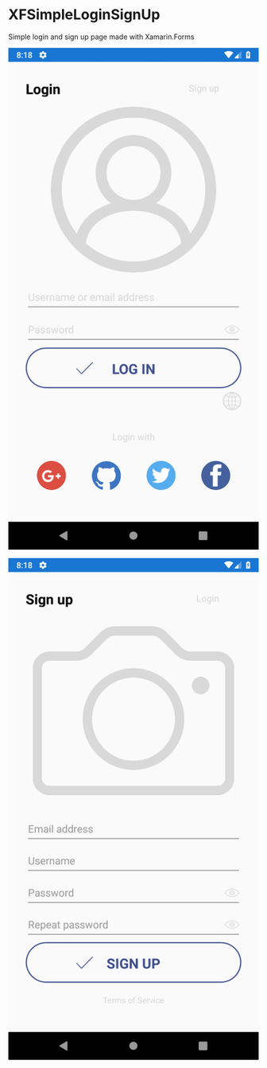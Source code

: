 # XFSimpleLoginSignUp

Simple login and sign up page made with Xamarin.Forms

![LoginPage](images/LoginPage.png)

![SignUpPage](images/SignUpPage.png)
